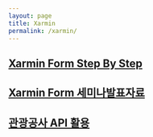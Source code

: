 ```yaml
---
layout: page
title: Xarmin
permalink: /xarmin/
---
```

<div class="home">
    <div class="clearfix">
          <a href="/xarmin/StepbySetp/intro/">
            <div class="event-sqaure" style="background-image:url(/images/Xamarin.png);">
			  <h2>Xarmin Form Step By Step</h2>
               <div class='event-square-overlay'></div>
            </div>
          </a>
    </div>
</div>
<div class="home">
    <div class="clearfix">
          <a href="http://ohsekwang.github.io/old/Contents/Xamarin/index.html">
            <div class="event-sqaure" style="background-image:url(/images/Xamarin.png);">
			  <h2>Xarmin Form 세미나발표자료</h2>
               <div class='event-square-overlay'></div>
            </div>
          </a>
    </div>
</div>
<div class="home">
    <div class="clearfix">
          <a href="/xarmin/api/intro/">
            <div class="event-sqaure" style="background-image:url(/images/Xamarin.png);">
			  <h2>관광공사 API 활용</h2>
               <div class='event-square-overlay'></div>
            </div>
          </a>
    </div>
</div>